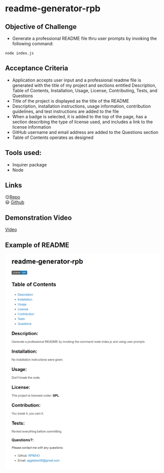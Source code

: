# readme-generator-rpb

## Objective of Challenge

* Generate a professional README file thru user prompts by invoking the following command:

```
node index.js
```

## Acceptance Criteria

* Application accepts user input and a professional readme file is generated with the title of my project and sections entitled Description, Table of Contents, Installation, Usage, License, Contributing, Tests, and Questions
* Title of the project is displayed as the title of the README
* Description, installation instructions, usage information, contribution guidelines, and test instructions are added to the file
* When a badge is selected, it is added to the top of the page, has a section describing the type of license used, and includes a link to the license information
* GitHub username and email address are added to the Questions section
* Table of Contents operates as designed

## Tools used:

* Inquirer package
* Node

## Links 

:relieved:[Repo](https://github.com/RPB543/readme-generator-rpb)\
:smiley: [Github](https://github.com/RPB543)

## Demonstration Video
[Video](https://watch.screencastify.com/v/anQdSHFGX6AiYg6Sb6CS)

## Example of README
![screenshot](./screenshot.png)